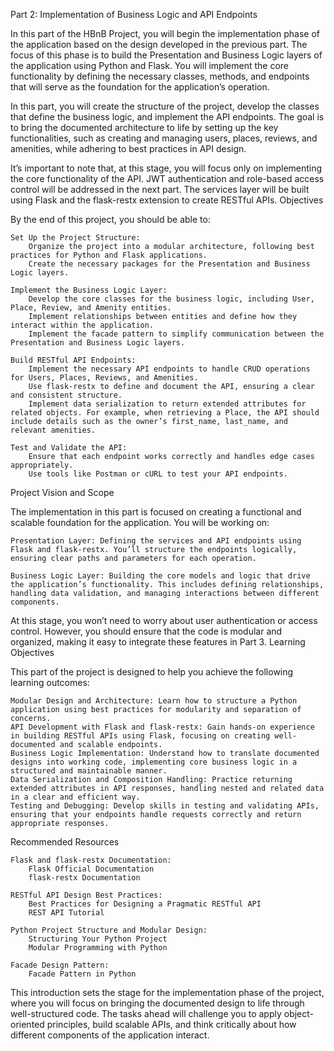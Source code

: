 
Part 2: Implementation of Business Logic and API Endpoints

In this part of the HBnB Project, you will begin the implementation phase of the application based on the design developed in the previous part. The focus of this phase is to build the Presentation and Business Logic layers of the application using Python and Flask. You will implement the core functionality by defining the necessary classes, methods, and endpoints that will serve as the foundation for the application’s operation.

In this part, you will create the structure of the project, develop the classes that define the business logic, and implement the API endpoints. The goal is to bring the documented architecture to life by setting up the key functionalities, such as creating and managing users, places, reviews, and amenities, while adhering to best practices in API design.

It’s important to note that, at this stage, you will focus only on implementing the core functionality of the API. JWT authentication and role-based access control will be addressed in the next part. The services layer will be built using Flask and the flask-restx extension to create RESTful APIs.
Objectives

By the end of this project, you should be able to:

    Set Up the Project Structure:
        Organize the project into a modular architecture, following best practices for Python and Flask applications.
        Create the necessary packages for the Presentation and Business Logic layers.

    Implement the Business Logic Layer:
        Develop the core classes for the business logic, including User, Place, Review, and Amenity entities.
        Implement relationships between entities and define how they interact within the application.
        Implement the facade pattern to simplify communication between the Presentation and Business Logic layers.

    Build RESTful API Endpoints:
        Implement the necessary API endpoints to handle CRUD operations for Users, Places, Reviews, and Amenities.
        Use flask-restx to define and document the API, ensuring a clear and consistent structure.
        Implement data serialization to return extended attributes for related objects. For example, when retrieving a Place, the API should include details such as the owner’s first_name, last_name, and relevant amenities.

    Test and Validate the API:
        Ensure that each endpoint works correctly and handles edge cases appropriately.
        Use tools like Postman or cURL to test your API endpoints.

Project Vision and Scope

The implementation in this part is focused on creating a functional and scalable foundation for the application. You will be working on:

    Presentation Layer: Defining the services and API endpoints using Flask and flask-restx. You’ll structure the endpoints logically, ensuring clear paths and parameters for each operation.

    Business Logic Layer: Building the core models and logic that drive the application’s functionality. This includes defining relationships, handling data validation, and managing interactions between different components.

At this stage, you won’t need to worry about user authentication or access control. However, you should ensure that the code is modular and organized, making it easy to integrate these features in Part 3.
Learning Objectives

This part of the project is designed to help you achieve the following learning outcomes:

    Modular Design and Architecture: Learn how to structure a Python application using best practices for modularity and separation of concerns.
    API Development with Flask and flask-restx: Gain hands-on experience in building RESTful APIs using Flask, focusing on creating well-documented and scalable endpoints.
    Business Logic Implementation: Understand how to translate documented designs into working code, implementing core business logic in a structured and maintainable manner.
    Data Serialization and Composition Handling: Practice returning extended attributes in API responses, handling nested and related data in a clear and efficient way.
    Testing and Debugging: Develop skills in testing and validating APIs, ensuring that your endpoints handle requests correctly and return appropriate responses.

Recommended Resources

    Flask and flask-restx Documentation:
        Flask Official Documentation
        flask-restx Documentation

    RESTful API Design Best Practices:
        Best Practices for Designing a Pragmatic RESTful API
        REST API Tutorial

    Python Project Structure and Modular Design:
        Structuring Your Python Project
        Modular Programming with Python

    Facade Design Pattern:
        Facade Pattern in Python

This introduction sets the stage for the implementation phase of the project, where you will focus on bringing the documented design to life through well-structured code. The tasks ahead will challenge you to apply object-oriented principles, build scalable APIs, and think critically about how different components of the application interact.
